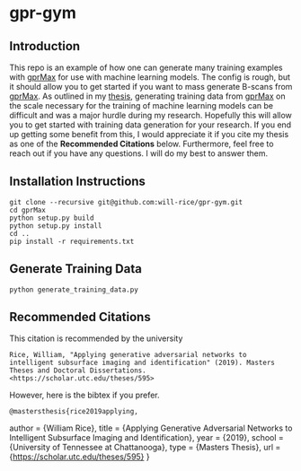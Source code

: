 # gpr-gym

## Introduction

This repo is an example of how one can generate many training examples with [gprMax](https://github.com/gprMax/gprMax)
 for use with machine learning models.
 The config is rough, but it should allow you to get started if you want to mass generate B-scans
 from [gprMax](https://github.com/gprMax/gprMax). As outlined in my [thesis](https://scholar.utc.edu/theses/595/),
 generating training data from [gprMax](https://github.com/gprMax/gprMax)
 on the scale necessary for the training of machine learning models
 can be difficult and was a major hurdle during my research. Hopefully this will allow you to
 get started with training data generation for your research. If you end up getting some benefit
 from this, I would appreciate it if you cite my thesis as one of the **Recommended Citations** below.
 Furthermore, feel free to reach out if you have any questions. I will do my best to answer them.

## Installation Instructions

    git clone --recursive git@github.com:will-rice/gpr-gym.git
    cd gprMax
    python setup.py build
    python setup.py install
    cd ..
    pip install -r requirements.txt

## Generate Training Data

    python generate_training_data.py

## Recommended Citations

This citation is recommended by the university

    Rice, William, "Applying generative adversarial networks to intelligent subsurface imaging and identification" (2019). Masters Theses and Doctoral Dissertations.
    <https://scholar.utc.edu/theses/595>

However, here is the bibtex if you prefer.

    @mastersthesis{rice2019applying,
  author       = {William Rice},
  title        = {Applying Generative Adversarial Networks to Intelligent Subsurface Imaging and Identification},
  year         = {2019},
  school       = {University of Tennessee at Chattanooga},
  type         = {Masters Thesis},
  url          = {https://scholar.utc.edu/theses/595}
}
